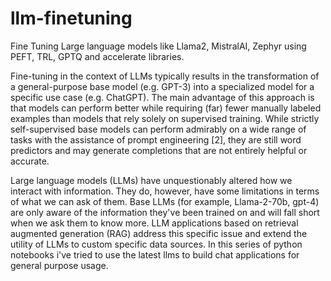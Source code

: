 # llm-finetuning
Fine Tuning Large language models like Llama2, MistralAI, Zephyr using PEFT, TRL, GPTQ and accelerate libraries.

Fine-tuning in the context of LLMs typically results in the transformation of a general-purpose base model (e.g. GPT-3) into a specialized model for a specific use case (e.g. ChatGPT). The main advantage of this approach is that models can perform better while requiring (far) fewer manually labeled examples than models that rely solely on supervised training. While strictly self-supervised base models can perform admirably on a wide range of tasks with the assistance of prompt engineering [2], they are still word predictors and may generate completions that are not entirely helpful or accurate.

Large language models (LLMs) have unquestionably altered how we interact with information. They do, however, have some limitations in terms of what we can ask of them. Base LLMs (for example, Llama-2-70b, gpt-4) are only aware of the information they've been trained on and will fall short when we ask them to know more. LLM applications based on retrieval augmented generation (RAG) address this specific issue and extend the utility of LLMs to custom specific data sources. In this series of python notebooks i've tried to use the latest llms to build chat applications for general purpose usage.


